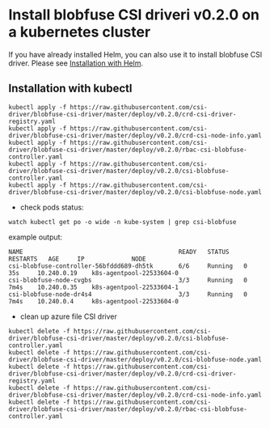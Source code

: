 # Install blobfuse CSI driveri v0.2.0 on a kubernetes cluster

If you have already installed Helm, you can also use it to install blobfuse CSI driver. Please see [Installation with Helm](../charts/README.md).

## Installation with kubectl

```
kubectl apply -f https://raw.githubusercontent.com/csi-driver/blobfuse-csi-driver/master/deploy/v0.2.0/crd-csi-driver-registry.yaml
kubectl apply -f https://raw.githubusercontent.com/csi-driver/blobfuse-csi-driver/master/deploy/v0.2.0/crd-csi-node-info.yaml
kubectl apply -f https://raw.githubusercontent.com/csi-driver/blobfuse-csi-driver/master/deploy/v0.2.0/rbac-csi-blobfuse-controller.yaml
kubectl apply -f https://raw.githubusercontent.com/csi-driver/blobfuse-csi-driver/master/deploy/v0.2.0/csi-blobfuse-controller.yaml
kubectl apply -f https://raw.githubusercontent.com/csi-driver/blobfuse-csi-driver/master/deploy/v0.2.0/csi-blobfuse-node.yaml
```

- check pods status:

```
watch kubectl get po -o wide -n kube-system | grep csi-blobfuse
```

example output:

```
NAME                                           READY   STATUS    RESTARTS   AGE     IP             NODE
csi-blobfuse-controller-56bfddd689-dh5tk       6/6     Running   0          35s     10.240.0.19    k8s-agentpool-22533604-0
csi-blobfuse-node-cvgbs                        3/3     Running   0          7m4s    10.240.0.35    k8s-agentpool-22533604-1
csi-blobfuse-node-dr4s4                        3/3     Running   0          7m4s    10.240.0.4     k8s-agentpool-22533604-0
```

- clean up azure file CSI driver

```
kubectl delete -f https://raw.githubusercontent.com/csi-driver/blobfuse-csi-driver/master/deploy/v0.2.0/csi-blobfuse-controller.yaml
kubectl delete -f https://raw.githubusercontent.com/csi-driver/blobfuse-csi-driver/master/deploy/v0.2.0/csi-blobfuse-node.yaml
kubectl delete -f https://raw.githubusercontent.com/csi-driver/blobfuse-csi-driver/master/deploy/v0.2.0/crd-csi-driver-registry.yaml
kubectl delete -f https://raw.githubusercontent.com/csi-driver/blobfuse-csi-driver/master/deploy/v0.2.0/crd-csi-node-info.yaml
kubectl delete -f https://raw.githubusercontent.com/csi-driver/blobfuse-csi-driver/master/deploy/v0.2.0/rbac-csi-blobfuse-controller.yaml
```
